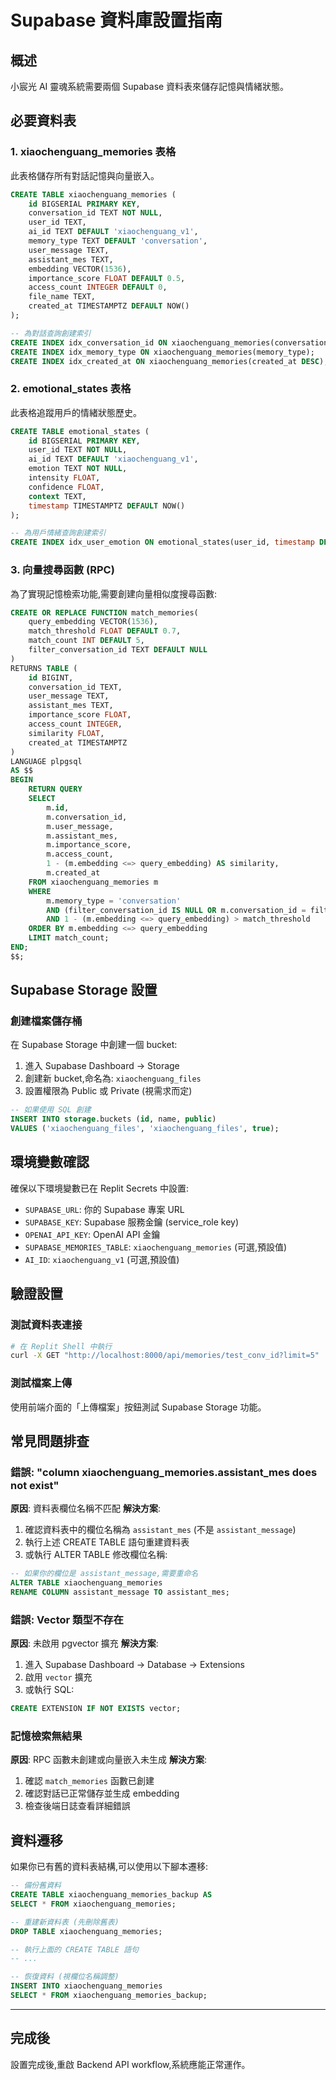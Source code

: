 # Supabase 資料庫設置指南

## 概述
小宸光 AI 靈魂系統需要兩個 Supabase 資料表來儲存記憶與情緒狀態。

## 必要資料表

### 1. xiaochenguang_memories 表格

此表格儲存所有對話記憶與向量嵌入。

```sql
CREATE TABLE xiaochenguang_memories (
    id BIGSERIAL PRIMARY KEY,
    conversation_id TEXT NOT NULL,
    user_id TEXT,
    ai_id TEXT DEFAULT 'xiaochenguang_v1',
    memory_type TEXT DEFAULT 'conversation',
    user_message TEXT,
    assistant_mes TEXT,
    embedding VECTOR(1536),
    importance_score FLOAT DEFAULT 0.5,
    access_count INTEGER DEFAULT 0,
    file_name TEXT,
    created_at TIMESTAMPTZ DEFAULT NOW()
);

-- 為對話查詢創建索引
CREATE INDEX idx_conversation_id ON xiaochenguang_memories(conversation_id);
CREATE INDEX idx_memory_type ON xiaochenguang_memories(memory_type);
CREATE INDEX idx_created_at ON xiaochenguang_memories(created_at DESC);
```

### 2. emotional_states 表格

此表格追蹤用戶的情緒狀態歷史。

```sql
CREATE TABLE emotional_states (
    id BIGSERIAL PRIMARY KEY,
    user_id TEXT NOT NULL,
    ai_id TEXT DEFAULT 'xiaochenguang_v1',
    emotion TEXT NOT NULL,
    intensity FLOAT,
    confidence FLOAT,
    context TEXT,
    timestamp TIMESTAMPTZ DEFAULT NOW()
);

-- 為用戶情緒查詢創建索引
CREATE INDEX idx_user_emotion ON emotional_states(user_id, timestamp DESC);
```

### 3. 向量搜尋函數 (RPC)

為了實現記憶檢索功能,需要創建向量相似度搜尋函數:

```sql
CREATE OR REPLACE FUNCTION match_memories(
    query_embedding VECTOR(1536),
    match_threshold FLOAT DEFAULT 0.7,
    match_count INT DEFAULT 5,
    filter_conversation_id TEXT DEFAULT NULL
)
RETURNS TABLE (
    id BIGINT,
    conversation_id TEXT,
    user_message TEXT,
    assistant_mes TEXT,
    importance_score FLOAT,
    access_count INTEGER,
    similarity FLOAT,
    created_at TIMESTAMPTZ
)
LANGUAGE plpgsql
AS $$
BEGIN
    RETURN QUERY
    SELECT 
        m.id,
        m.conversation_id,
        m.user_message,
        m.assistant_mes,
        m.importance_score,
        m.access_count,
        1 - (m.embedding <=> query_embedding) AS similarity,
        m.created_at
    FROM xiaochenguang_memories m
    WHERE 
        m.memory_type = 'conversation'
        AND (filter_conversation_id IS NULL OR m.conversation_id = filter_conversation_id)
        AND 1 - (m.embedding <=> query_embedding) > match_threshold
    ORDER BY m.embedding <=> query_embedding
    LIMIT match_count;
END;
$$;
```

## Supabase Storage 設置

### 創建檔案儲存桶

在 Supabase Storage 中創建一個 bucket:

1. 進入 Supabase Dashboard → Storage
2. 創建新 bucket,命名為: `xiaochenguang_files`
3. 設置權限為 Public 或 Private (視需求而定)

```sql
-- 如果使用 SQL 創建
INSERT INTO storage.buckets (id, name, public)
VALUES ('xiaochenguang_files', 'xiaochenguang_files', true);
```

## 環境變數確認

確保以下環境變數已在 Replit Secrets 中設置:

- `SUPABASE_URL`: 你的 Supabase 專案 URL
- `SUPABASE_KEY`: Supabase 服務金鑰 (service_role key)
- `OPENAI_API_KEY`: OpenAI API 金鑰
- `SUPABASE_MEMORIES_TABLE`: `xiaochenguang_memories` (可選,預設值)
- `AI_ID`: `xiaochenguang_v1` (可選,預設值)

## 驗證設置

### 測試資料表連接

```bash
# 在 Replit Shell 中執行
curl -X GET "http://localhost:8000/api/memories/test_conv_id?limit=5"
```

### 測試檔案上傳

使用前端介面的「上傳檔案」按鈕測試 Supabase Storage 功能。

## 常見問題排查

### 錯誤: "column xiaochenguang_memories.assistant_mes does not exist"

**原因**: 資料表欄位名稱不匹配
**解決方案**: 
1. 確認資料表中的欄位名稱為 `assistant_mes` (不是 `assistant_message`)
2. 執行上述 CREATE TABLE 語句重建資料表
3. 或執行 ALTER TABLE 修改欄位名稱:

```sql
-- 如果你的欄位是 assistant_message,需要重命名
ALTER TABLE xiaochenguang_memories 
RENAME COLUMN assistant_message TO assistant_mes;
```

### 錯誤: Vector 類型不存在

**原因**: 未啟用 pgvector 擴充
**解決方案**:
1. 進入 Supabase Dashboard → Database → Extensions
2. 啟用 `vector` 擴充
3. 或執行 SQL:

```sql
CREATE EXTENSION IF NOT EXISTS vector;
```

### 記憶檢索無結果

**原因**: RPC 函數未創建或向量嵌入未生成
**解決方案**:
1. 確認 `match_memories` 函數已創建
2. 確認對話已正常儲存並生成 embedding
3. 檢查後端日誌查看詳細錯誤

## 資料遷移

如果你已有舊的資料表結構,可以使用以下腳本遷移:

```sql
-- 備份舊資料
CREATE TABLE xiaochenguang_memories_backup AS 
SELECT * FROM xiaochenguang_memories;

-- 重建新資料表 (先刪除舊表)
DROP TABLE xiaochenguang_memories;

-- 執行上面的 CREATE TABLE 語句
-- ...

-- 恢復資料 (視欄位名稱調整)
INSERT INTO xiaochenguang_memories 
SELECT * FROM xiaochenguang_memories_backup;
```

---

## 完成後

設置完成後,重啟 Backend API workflow,系統應能正常運作。
